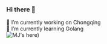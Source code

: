 ### Hi there 👋
 🔭 I’m currently working on Chongqing<br>
 🌱 I’m currently learning  Golang<br>
 ![MJ's here](https://github-readme-stats.vercel.app/api?username=MJgophero&show_icons=true&theme=radical))



